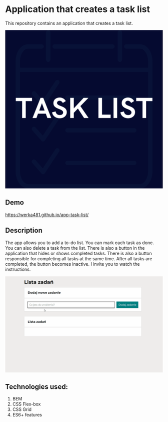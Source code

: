 # Application that creates a task list
This repository contains an application that creates a task list.

![share](images/share.png)
## Demo
https://werka481.github.io/app-task-list/
## Description
The app allows you to add a to-do list. You can mark each task as done. You can also delete a task from the list. There is also a button in the application that hides or shows completed tasks. There is also a button responsible for completing all tasks at the same time. After all tasks are completed, the button becomes inactive. I invite you to watch the instructions.

![instruction gif](images/task-list.gif)
## Technologies used:
1. BEM
2. CSS Flex-box
4. CSS Grid
3. ES6+ features
